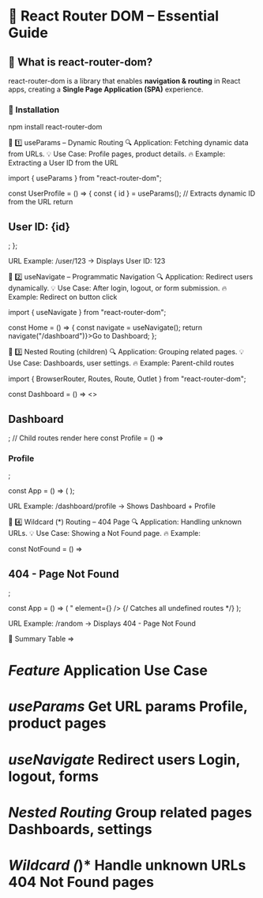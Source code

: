 🚀 React Router DOM – Essential Guide
=====================================

📖 What is react-router-dom?
----------------------------

react-router-dom is a library that enables **navigation & routing** in React apps, creating a **Single Page Application (SPA)** experience.

### 🔹 Installation

npm install react-router-dom 

📌 1️⃣ useParams – Dynamic Routing 🔍 Application: Fetching dynamic data from URLs. 💡 Use Case: Profile pages, product details. 🔥 Example: Extracting a User ID from the URL

import { useParams } from "react-router-dom";

const UserProfile = () => { const { id } = useParams(); // Extracts dynamic ID from the URL return

User ID: {id}
-------------

; };

URL Example: /user/123 → Displays User ID: 123

📌 2️⃣ useNavigate – Programmatic Navigation 🔍 Application: Redirect users dynamically. 💡 Use Case: After login, logout, or form submission. 🔥 Example: Redirect on button click

import { useNavigate } from "react-router-dom";

const Home = () => { const navigate = useNavigate(); return navigate("/dashboard")}>Go to Dashboard; };

📌 3️⃣ Nested Routing (children) 🔍 Application: Grouping related pages. 💡 Use Case: Dashboards, user settings. 🔥 Example: Parent-child routes

import { BrowserRouter, Routes, Route, Outlet } from "react-router-dom";

const Dashboard = () => <>

Dashboard
---------

; // Child routes render here const Profile = () =>

### Profile

;

const App = () => ( );

URL Example: /dashboard/profile → Shows Dashboard + Profile

📌 4️⃣ Wildcard (\*) Routing – 404 Page 🔍 Application: Handling unknown URLs. 💡 Use Case: Showing a Not Found page. 🔥 Example:

const NotFound = () =>

404 - Page Not Found
--------------------

;

const App = () => ( " element={} /> {/ Catches all undefined routes \*/} );

URL Example: /random → Displays 404 - Page Not Found

🚀 Summary Table =>

_Feature_ Application Use Case
==============================

_useParams_ Get URL params Profile, product pages
=================================================

_useNavigate_ Redirect users Login, logout, forms
=================================================

_Nested Routing_ Group related pages Dashboards, settings
=========================================================

_Wildcard (_)\* Handle unknown URLs 404 Not Found pages
=======================================================